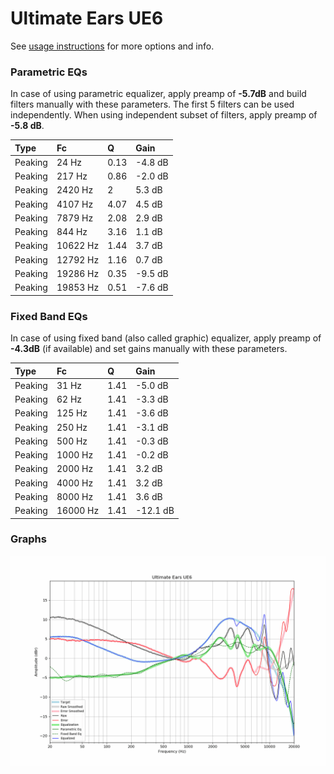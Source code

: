 # Ultimate Ears UE6
See [usage instructions](https://github.com/jaakkopasanen/AutoEq#usage) for more options and info.

### Parametric EQs
In case of using parametric equalizer, apply preamp of **-5.7dB** and build filters manually
with these parameters. The first 5 filters can be used independently.
When using independent subset of filters, apply preamp of **-5.8 dB**.

| Type    | Fc       |    Q | Gain    |
|:--------|:---------|:-----|:--------|
| Peaking | 24 Hz    | 0.13 | -4.8 dB |
| Peaking | 217 Hz   | 0.86 | -2.0 dB |
| Peaking | 2420 Hz  | 2    | 5.3 dB  |
| Peaking | 4107 Hz  | 4.07 | 4.5 dB  |
| Peaking | 7879 Hz  | 2.08 | 2.9 dB  |
| Peaking | 844 Hz   | 3.16 | 1.1 dB  |
| Peaking | 10622 Hz | 1.44 | 3.7 dB  |
| Peaking | 12792 Hz | 1.16 | 0.7 dB  |
| Peaking | 19286 Hz | 0.35 | -9.5 dB |
| Peaking | 19853 Hz | 0.51 | -7.6 dB |

### Fixed Band EQs
In case of using fixed band (also called graphic) equalizer, apply preamp of **-4.3dB**
(if available) and set gains manually with these parameters.

| Type    | Fc       |    Q | Gain     |
|:--------|:---------|:-----|:---------|
| Peaking | 31 Hz    | 1.41 | -5.0 dB  |
| Peaking | 62 Hz    | 1.41 | -3.3 dB  |
| Peaking | 125 Hz   | 1.41 | -3.6 dB  |
| Peaking | 250 Hz   | 1.41 | -3.1 dB  |
| Peaking | 500 Hz   | 1.41 | -0.3 dB  |
| Peaking | 1000 Hz  | 1.41 | -0.2 dB  |
| Peaking | 2000 Hz  | 1.41 | 3.2 dB   |
| Peaking | 4000 Hz  | 1.41 | 3.2 dB   |
| Peaking | 8000 Hz  | 1.41 | 3.6 dB   |
| Peaking | 16000 Hz | 1.41 | -12.1 dB |

### Graphs
![](./Ultimate%20Ears%20UE6.png)